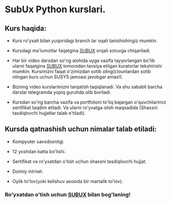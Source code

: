 # SubUx Python kurslari.

## Kurs haqida:

* Kurs ro'yxati bilan yuqoridagi branch lar oqali tanishishingiz mumkin.

* Kursdagi ma'lumotlar faqatgina <a href="https://t.me/subux/">SUBUX</a> orqali sotuvga chiqariladi.

* Har bir video darsdan so'ng alohida uyga vazifa tayyorlangan bo'lib ularni faqatgina <a href="https://t.me/subux/">SUBUX</a> tomonidan tavsiya etilgan kuratorlar tekshirishi mumkin. Kursimizni faqat o'zimizdan sotib oling(clounlardan sotib olingan kurs uchun SUSYS jamoasi javobgar emas!).

* Bizning video kurslarimizni tarqatish taqiqlanadi. Va shu sababli barcha darslar telegramda yopiq guruhda olib boriladi.

* Kursdan so'ng barcha vazifa va portfolioni to'liq bajargan o'quvchilarimiz sertifikat taqdim etiladi. Va ularni ro'yxatga olish maqsadida (Shaxsni tasdiqlovchi hujjatlar talab e'tiladi).

## Kursda qatnashish uchun nimalar talab etiladi:

* Kompyuter savodxonligi.

* 12 yoshdan katta bo'lishi.

* Sertifikat va ro'yxatdan o'tish uchun shaxsni tasdiqlovchi hujjat.

* Doimiy intrnet.

* Oylik to'lov(yoki kelishuv asosida bir martalik to'lov).

### Ro'yxatdan o'tish uchun <a href="https://t.me/subux/">SUBUX</a> bilan bog'laning!
